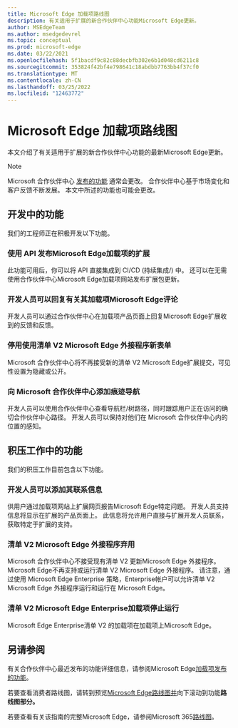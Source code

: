```yaml
---
title: Microsoft Edge 加载项路线图
description: 有关适用于扩展的新合作伙伴中心功能Microsoft Edge更新。
author: MSEdgeTeam
ms.author: msedgedevrel
ms.topic: conceptual
ms.prod: microsoft-edge
ms.date: 03/22/2021
ms.openlocfilehash: 5f1bacdf9c82c88decbfb302e6b1d048cd6211c8
ms.sourcegitcommit: 353824f42bf4e798641c18abdbb7763bb4f37cf0
ms.translationtype: MT
ms.contentlocale: zh-CN
ms.lasthandoff: 03/25/2022
ms.locfileid: "12463772"
---
```

# <a name="microsoft-edge-add-ons-roadmap"></a>Microsoft Edge 加载项路线图

本文介绍了有关适用于扩展的新合作伙伴中心功能的最新Microsoft Edge更新。

> [!NOTE]
> Microsoft 合作伙伴中心 [发布的功能](https://partner.microsoft.com/dashboard/microsoftedge/) 通常会更改。 合作伙伴中心基于市场变化和客户反馈不断发展。  本文中所述的功能也可能会更改。


<!-- ====================================================================== -->
## <a name="features-in-development"></a>开发中的功能

我们的工程师正在积极开发以下功能。

### <a name="publish-and-update-extensions-to-microsoft-edge-add-ons-using-apis"></a>使用 API 发布Microsoft Edge加载项的扩展

此功能可用后，你可以将 API 直接集成到 CI/CD (持续集成/) 中。  还可以在无需使用合作伙伴中心Microsoft Edge加载项网站发布扩展包更新。

### <a name="developers-can-respond-to-user-reviews-on-their-microsoft-edge-add-on"></a>开发人员可以回复有关其加载项Microsoft Edge评论

开发人员可以通过合作伙伴中心在加载项产品页面上回复Microsoft Edge扩展收到的反馈和反馈。

### <a name="retirement-of-submitting-new-microsoft-edge-add-ons-with-manifest-v2"></a>停用使用清单 V2 Microsoft Edge 外接程序新表单

Microsoft 合作伙伴中心将不再接受新的清单 V2 Microsoft Edge扩展提交，可见性设置为隐藏或公开。

### <a name="addition-of-breadcrumbs-to-microsoft-partner-center"></a>向 Microsoft 合作伙伴中心添加痕迹导航

开发人员可以使用合作伙伴中心查看导航栏/树路径，同时跟踪用户正在访问的确切合作伙伴中心路径。 开发人员可以保持对他们在 Microsoft 合作伙伴中心内的位置的感知。


<!-- ====================================================================== -->
## <a name="features-in-backlog"></a>积压工作中的功能

我们的积压工作目前包含以下功能。

### <a name="developers-can-add-their-contact-information"></a>开发人员可以添加其联系信息

供用户通过加载项网站上扩展网页报告Microsoft Edge特定问题。 开发人员支持信息将显示在扩展的产品页面上。 此信息将允许用户直接与扩展开发人员联系，获取特定于扩展的支持。

### <a name="manifest-v2-microsoft-edge-add-ons-deprecation"></a>清单 V2 Microsoft Edge 外接程序弃用

Microsoft 合作伙伴中心不接受现有清单 V2 更新Microsoft Edge 外接程序。  Microsoft Edge不再支持或运行清单 V2 Microsoft Edge 外接程序。 请注意，通过使用 Microsoft Edge Enterprise 策略，Enterprise帐户可以允许清单 V2 Microsoft Edge 外接程序运行和运行在 Microsoft Edge。

### <a name="manifest-v2-microsoft-edge-enterprise-add-ons-cease-to-function"></a>清单 V2 Microsoft Edge Enterprise加载项停止运行
Microsoft Edge Enterprise清单 V2 的加载项在加载项上Microsoft Edge。


<!-- ====================================================================== -->
## <a name="see-also"></a>另请参阅

有关合作伙伴中心最近发布的功能详细信息，请参阅Microsoft Edge[加载项发布的功能](released-features.md)。

若要查看消费者路线图，请转到预览[Microsoft Edge路线图并](https://www.microsoftedgeinsider.com/whats-next)向下滚动到功能**路线图部分。** 

若要查看有关该指南的完整Microsoft Edge，请参阅Microsoft 365[路线图](https://www.microsoft.com/microsoft-365/roadmap?filters=Microsoft%20Edge)。
